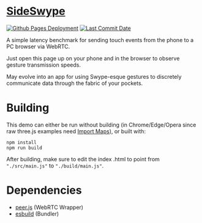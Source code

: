 # [SideSwype](https://zalo.github.io/SideSwype/)

<p align="left">
  <a href="https://github.com/zalo/SideSwype/deployments/activity_log?environment=github-pages">
      <img src="https://img.shields.io/github/deployments/zalo/SideSwype/github-pages?label=Github%20Pages%20Deployment" title="Github Pages Deployment"></a>
  <a href="https://github.com/zalo/SideSwype/commits/master">
      <img src="https://img.shields.io/github/last-commit/zalo/SideSwype" title="Last Commit Date"></a>
  <!--<a href="https://github.com/zalo/SideSwype/blob/master/LICENSE">
      <img src="https://img.shields.io/github/license/zalo/SideSwype" title="License: Apache V2"></a>-->  <!-- No idea what license this should be! -->
</p>

A simple latency benchmark for sending touch events from the phone to a PC browser via WebRTC.

Just open this page up on your phone and in the browser to observe gesture transmission speeds.

May evolve into an app for using Swype-esque gestures to discretely communicate data through the fabric of your pockets.

 # Building

This demo can either be run without building (in Chrome/Edge/Opera since raw three.js examples need [Import Maps](https://caniuse.com/import-maps)), or built with:
```
npm install
npm run build
```
After building, make sure to edit the index .html to point from `"./src/main.js"` to `"./build/main.js"`.

 # Dependencies
 - [peer.js](https://peerjs.com//) (WebRTC Wrapper)
 - [esbuild](https://github.com/evanw/esbuild/) (Bundler)
